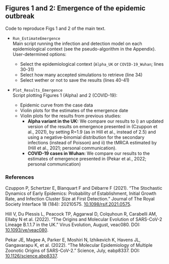 ## Figures 1 and 2: Emergence of the epidemic outbreak

Code to reproduce Figs 1 and 2 of the main text.

- `Run_EstimateEmergence` 
    <br> Main script running the infection and detection model on each epidemiological context (see the pseudo-algorithm in the Appendix).
    <br> User-determined options:</br>
    - Select the epidemiological context (`Alpha_UK` or `COVID-19_Wuhan`; lines 30-31)
    - Select how many accepted simulations to retrieve (line 34)
    - Select wether or not to save the results (lines 40-41)


- `Plot_Results_Emergence` 
    <br> Script plotting Figures 1 (Alpha) and 2 (COVID-19):
    - Epidemic curve from the case data
    - Violin plots for the estimates of the emergence date
    - Violin plots for the results from previous studies: 
        - <strong>Alpha variant in the UK:</strong> We compare our results to i) an updated version of the results on emergence presented in (Czuppon et al., 2021), by setting R=1.9 (as in Hill et al., instead of 2.5) and using a negative-binomial distribution for the secondary infections (instead of Poisson) and ii) the tMRCA estimated by (Hill et al., 2021; personal communication).
        - <strong>COVID-19 cases in Wuhan:</strong> We compare our results to the estimates of emergence presented in (Pekar et al., 2022; personal communication)


### References
Czuppon P, Schertzer E, Blanquart F and Débarre F (2021). “The Stochastic Dynamics of Early Epidemics: Probability of Establishment, Initial Growth Rate, and Infection Cluster Size at First Detection.” Journal of The Royal Society Interface 18 (184): 20210575. <a href="https://doi.org/10.1098/rsif.2021.0575" rel="_blank">10.1098/rsif.2021.0575</a>.

Hill V, Du Plessis L, Peacock TP, Aggarwal D, Colquhoun R, Carabelli AM, Ellaby N et al. (2022). “The Origins and Molecular Evolution of SARS-CoV-2 Lineage B.1.1.7 in the UK.” Virus Evolution, August, veac080. DOI: <a href="https://doi.org/10.1093/ve/veac080" rel="_blank">10.1093/ve/veac080</a>.

Pekar JE, Magee A, Parker E, Moshiri N, Izhikevich K, Havens JL, Gangavarapu K, et al. (2022). “The Molecular Epidemiology of Multiple Zoonotic Origins of SARS-CoV-2.” Science, July, eabp8337. DOI: <a href="https://doi.org/10.1126/science.abp8337" rel="_blank">10.1126/science.abp8337</a>.


